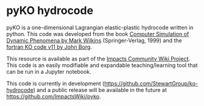 # pyKO hydrocode

pyKO is a one-dimensional Lagrangian elastic-plastic hydrocode written in python.
This code was developed from the book <a href="https://link.springer.com/book/10.1007/978-3-662-03885-7">Computer Simulation of Dynamic Phenomena by Mark Wilkins</a> (Springer-Verlag, 1999) and the <a href="https://www.eng.mu.edu/shockphysics/KO/">fortran KO code v11 by John Borg</a>.

This resource is available as part of the <a href="https://impacts.wiki">Impacts Community Wiki Project</a>. This code is an easily modifiable and expandable teaching/learning tool that can be run in a Jupyter notebook.

This code is currently in development (https://github.com/StewartGroup/ko-hydrocode) and a public release will be available in the future at https://github.com/ImpactsWiki/pyko.
